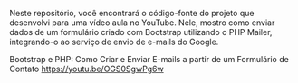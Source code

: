 Neste repositório, você encontrará o código-fonte do projeto que desenvolvi para uma vídeo aula no YouTube. Nele, mostro como enviar dados de um formulário criado com Bootstrap utilizando o PHP Mailer, integrando-o ao serviço de envio de e-mails do Google.

Bootstrap e PHP: Como Criar e Enviar E-mails a partir de um Formulário de Contato
https://youtu.be/OGS0SgwPg6w